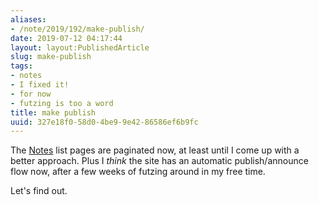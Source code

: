 ```yaml
---
aliases:
- /note/2019/192/make-publish/
date: 2019-07-12 04:17:44
layout: layout:PublishedArticle
slug: make-publish
tags:
- notes
- I fixed it!
- for now
- futzing is too a word
title: make publish
uuid: 327e18f0-58d0-4be9-9e42-86586ef6b9fc
---
```


The [Notes][] list pages are paginated now, at least until I come up with a
better approach. Plus I *think* the site has an automatic publish/announce flow
now, after a few weeks of futzing around in my free time.

Let's find out.

[Notes]: /note
